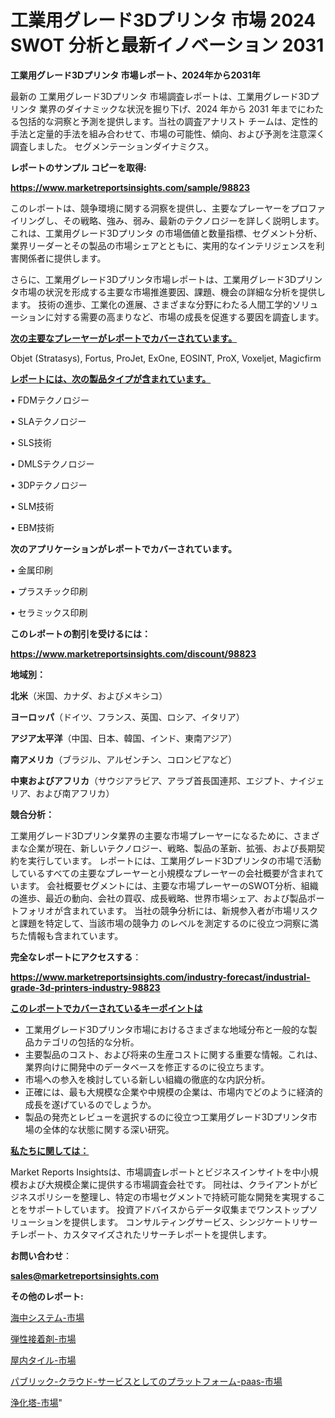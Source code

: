 # 工業用グレード3Dプリンタ 市場 2024 SWOT 分析と最新イノベーション 2031

<strong>工業用グレード3Dプリンタ 市場レポート、2024年から2031年</strong>

最新の 工業用グレード3Dプリンタ 市場調査レポートは、工業用グレード3Dプリンタ 業界のダイナミックな状況を掘り下げ、2024 年から 2031 年までにわたる包括的な洞察と予測を提供します。当社の調査アナリスト チームは、定性的手法と定量的手法を組み合わせて、市場の可能性、傾向、および予測を注意深く調査しました。 セグメンテーションダイナミクス。



<strong>レポートのサンプル コピーを取得:</strong> <a href=https://www.marketreportsinsights.com/sample/98823>

<strong><u>https://www.marketreportsinsights.com/sample/98823</u></strong></a>

このレポートは、競争環境に関する洞察を提供し、主要なプレーヤーをプロファイリングし、その戦略、強み、弱み、最新のテクノロジーを詳しく説明します。 これは、工業用グレード3Dプリンタ の市場価値と数量指標、セグメント分析、業界リーダーとその製品の市場シェアとともに、実用的なインテリジェンスを利害関係者に提供します。

さらに、工業用グレード3Dプリンタ市場レポートは、工業用グレード3Dプリンタ市場の状況を形成する主要な市場推進要因、課題、機会の詳細な分析を提供します。 技術の進歩、工業化の進展、さまざまな分野にわたる人間工学的ソリューションに対する需要の高まりなど、市場の成長を促進する要因を調査します。



<strong><u>次の主要なプレーヤーがレポートでカバーされています。</u></strong>

Objet (Stratasys), Fortus, ProJet, ExOne, EOSINT, ProX, Voxeljet, Magicfirm



<strong><u><b>レポートには、次の製品タイプが含まれています。</b></u></strong>

• FDMテクノロジー

•  SLAテクノロジー

•  SLS技術

•  DMLSテクノロジー

•  3DPテクノロジー

•  SLM技術

•  EBM技術



<strong><b>次のアプリケーションがレポートでカバーされています。</b></strong>

• 金属印刷

• プラスチック印刷

• セラミックス印刷



<strong><b>このレポートの割引を受けるには：</b></strong><a href=https://www.marketreportsinsights.com/discount/98823>

<strong><u>https://www.marketreportsinsights.com/discount/98823</u></strong></a>



<strong>地域別：</strong>



<strong>北米</strong>（米国、カナダ、およびメキシコ）



<strong>ヨーロッパ</strong>（ドイツ、フランス、英国、ロシア、イタリア）



<strong>アジア太平洋</strong>（中国、日本、韓国、インド、東南アジア）



<strong>南アメリカ</strong>（ブラジル、アルゼンチン、コロンビアなど）



<strong>中東およびアフリカ</strong>（サウジアラビア、アラブ首長国連邦、エジプト、ナイジェリア、および南アフリカ）



<strong>競合分析：</strong>

工業用グレード3Dプリンタ業界の主要な市場プレーヤーになるために、さまざまな企業が現在、新しいテクノロジー、戦略、製品の革新、拡張、および長期契約を実行しています。 レポートには、工業用グレード3Dプリンタの市場で活動しているすべての主要なプレーヤーと小規模なプレーヤーの会社概要が含まれています。 会社概要セグメントには、主要な市場プレーヤーのSWOT分析、組織の進歩、最近の動向、会社の買収、成長戦略、世界市場シェア、および製品ポートフォリオが含まれています。 当社の競争分析には、新規参入者が市場リスクと課題を特定して、当該市場の競争力 のレベルを測定するのに役立つ洞察に満ちた情報も含まれています。



<strong>完全なレポートにアクセスする</strong>：

<a href=https://www.marketreportsinsights.com/industry-forecast/industrial-grade-3d-printers-industry-98823>

<strong><u>https://www.marketreportsinsights.com/industry-forecast/industrial-grade-3d-printers-industry-98823</u></strong></a>



<strong><u><b>このレポートでカバーされているキーポイントは</b></u></strong>
<ul>
  <li>工業用グレード3Dプリンタ市場におけるさまざまな地域分布と一般的な製品カテゴリの包括的な分析。</li>
  <li>主要製品のコスト、および将来の生産コストに関する重要な情報。これは、業界向けに開発中のデータベースを修正するのに役立ちます。</li>
  <li>市場への参入を検討している新しい組織の徹底的な内訳分析。</li>
  <li>正確には、最も大規模な企業や中規模の企業は、市場内でどのように経済的成長を遂げているのでしょうか。</li>
  <li>製品の発売とレビューを選択するのに役立つ工業用グレード3Dプリンタ市場の全体的な状態に関する深い研究。</li>
</ul>


<strong><u><b>私たちに関しては：</b></u></strong>

Market Reports Insightsは、市場調査レポートとビジネスインサイトを中小規模および大規模企業に提供する市場調査会社です。 同社は、クライアントがビジネスポリシーを整理し、特定の市場セグメントで持続可能な開発を実現することをサポートしています。 投資アドバイスからデータ収集までワンストップソリューションを提供します。 コンサルティングサービス、シンジケートリサーチレポート、カスタマイズされたリサーチレポートを提供します。



<strong><b>お問い合わせ</b></strong>：

<a href=mailto:sales@marketreportsinsights.com>

<strong><u>sales@marketreportsinsights.com</u></strong></a>



<strong>その他のレポート:</strong>

<a href=https://www.linkedin.com/pulse/海中システム-市場-2023-総利益と主要ベンダー-2030-pr-news-hub-ns6if/>海中システム-市場</a>

<a href=https://www.linkedin.com/pulse/弾性接着剤-市場-2023-推進要因と成長機会-2030-pr-news-hub-zlc6f/>弾性接着剤-市場</a>

<a href=https://www.linkedin.com/pulse/屋内タイル-市場-2030-年までの需要に焦点を当てた-2023-年調査レポート-udebf/>屋内タイル-市場</a>

<a href=https://www.linkedin.com/pulse/パブリック-クラウド-サービスとしてのプラットフォーム-paas-市場-yhj0f/>パブリック-クラウド-サービスとしてのプラットフォーム-paas-市場</a>

<a href=https://www.linkedin.com/pulse/浄化塔-市場-2023-総利益と主要ベンダー-2030-consumer-connection-collective-360-jafvf/>浄化塔-市場</a>"

